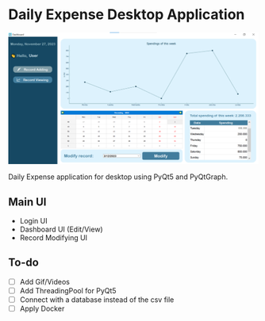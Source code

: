 # Daily Expense Desktop Application

![Demo Picture](assets/demo.png)

Daily Expense application for desktop using PyQt5 and PyQtGraph.

## Main UI
- Login UI
- Dashboard UI (Edit/View)
- Record Modifying UI

## To-do
- [ ] Add Gif/Videos
- [ ] Add ThreadingPool for PyQt5
- [ ] Connect with a database instead of the csv file
- [ ] Apply Docker
